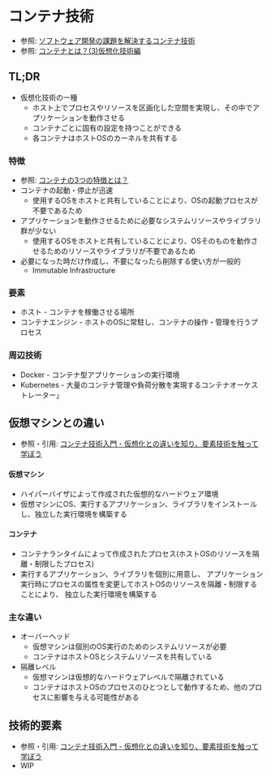 # コンテナ技術
- 参照: [ソフトウェア開発の課題を解決するコンテナ技術](https://www.atmarkit.co.jp/ait/articles/1901/29/news005.html)
- 参照: [コンテナとは？(3)仮想化技術編](https://news.mynavi.jp/article/zerocontena-3/)

## TL;DR
- 仮想化技術の一種
  - ホスト上でプロセスやリソースを区画化した空間を実現し、その中でアプリケーションを動作させる
  - コンテナごとに固有の設定を持つことができる
  - 各コンテナはホストOSのカーネルを共有する

### 特徴
- 参照: [コンテナの3つの特徴とは？](https://news.mynavi.jp/article/zerocontena-4/)
- コンテナの起動・停止が迅速
  - 使用するOSをホストと共有していることにより、OSの起動プロセスが不要であるため
- アプリケーションを動作させるために必要なシステムリソースやライブラリ群が少ない
  - 使用するOSをホストと共有していることにより、OSそのものを動作させるためのリソースやライブラリが不要であるため
- 必要になった時だけ作成し、不要になったら削除する使い方が一般的
  - Immutable Infrastructure

### 要素
- ホスト - コンテナを稼働させる場所
- コンテナエンジン - ホストのOSに常駐し、コンテナの操作・管理を行うプロセス

### 周辺技術
- Docker - コンテナ型アプリケーションの実行環境
- Kubernetes - 大量のコンテナ管理や負荷分散を実現するコンテナオーケストレーター」

## 仮想マシンとの違い
- 参照・引用: [コンテナ技術入門 - 仮想化との違いを知り、要素技術を触って学ぼう](https://employment.en-japan.com/engineerhub/entry/2019/02/05/103000)

#### 仮想マシン
- ハイパーバイザによって作成された仮想的なハードウェア環境
- 仮想マシンにOS、実行するアプリケーション、ライブラリをインストールし、独立した実行環境を構築する

#### コンテナ
- コンテナランタイムによって作成されたプロセス(ホストOSのリソースを隔離・制限したプロセス)
- 実行するアプリケーション、ライブラリを個別に用意し、
  アプリケーション実行時にプロセスの属性を変更してホストOSのリソースを隔離・制限することにより、
  独立した実行環境を構築する

### 主な違い
- オーバーヘッド
  - 仮想マシンは個別のOS実行のためのシステムリソースが必要
  - コンテナはホストOSとシステムリソースを共有している
- 隔離レベル
  - 仮想マシンは仮想的なハードウェアレベルで隔離されている
  - コンテナはホストOSのプロセスのひとつとして動作するため、他のプロセスに影響を与える可能性がある

## 技術的要素
- 参照・引用: [コンテナ技術入門 - 仮想化との違いを知り、要素技術を触って学ぼう](https://employment.en-japan.com/engineerhub/entry/2019/02/05/103000)
- WIP
